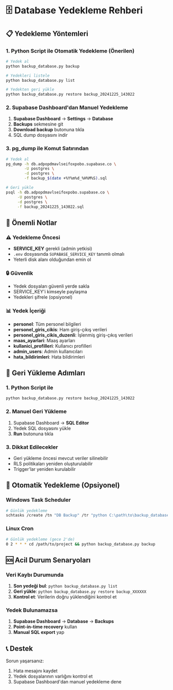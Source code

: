 # 🗄️ Database Yedekleme Rehberi

## 📋 Yedekleme Yöntemleri

### 1. **Python Script ile Otomatik Yedekleme (Önerilen)**

```bash
# Yedek al
python backup_database.py backup

# Yedekleri listele
python backup_database.py list

# Yedekten geri yükle
python backup_database.py restore backup_20241225_143022
```

### 2. **Supabase Dashboard'dan Manuel Yedekleme**

1. **Supabase Dashboard** → **Settings** → **Database**
2. **Backups** sekmesine git
3. **Download backup** butonuna tıkla
4. SQL dump dosyasını indir

### 3. **pg_dump ile Komut Satırından**

```bash
# Yedek al
pg_dump -h db.adpopdmavlseifoxpobo.supabase.co \
        -U postgres \
        -d postgres \
        -f backup_$(date +%Y%m%d_%H%M%S).sql

# Geri yükle
psql -h db.adpopdmavlseifoxpobo.supabase.co \
     -U postgres \
     -d postgres \
     -f backup_20241225_143022.sql
```

## 🚨 Önemli Notlar

### ⚠️ Yedekleme Öncesi
- **SERVICE_KEY** gerekli (admin yetkisi)
- `.env` dosyasında `SUPABASE_SERVICE_KEY` tanımlı olmalı
- Yeterli disk alanı olduğundan emin ol

### 🔒 Güvenlik
- Yedek dosyaları güvenli yerde sakla
- SERVICE_KEY'i kimseyle paylaşma
- Yedekleri şifrele (opsiyonel)

### 📊 Yedek İçeriği
- **personel**: Tüm personel bilgileri
- **personel_giris_cikis**: Ham giriş-çıkış verileri
- **personel_giris_cikis_duzenli**: İşlenmiş giriş-çıkış verileri
- **maas_ayarlari**: Maaş ayarları
- **kullanici_profilleri**: Kullanıcı profilleri
- **admin_users**: Admin kullanıcıları
- **hata_bildirimleri**: Hata bildirimleri

## 🔄 Geri Yükleme Adımları

### 1. **Python Script ile**
```bash
python backup_database.py restore backup_20241225_143022
```

### 2. **Manuel Geri Yükleme**
1. Supabase Dashboard → **SQL Editor**
2. Yedek SQL dosyasını yükle
3. **Run** butonuna tıkla

### 3. **Dikkat Edilecekler**
- Geri yükleme öncesi mevcut veriler silinebilir
- RLS politikaları yeniden oluşturulabilir
- Trigger'lar yeniden kurulabilir

## 📅 Otomatik Yedekleme (Opsiyonel)

### Windows Task Scheduler
```bash
# Günlük yedekleme
schtasks /create /tn "DB Backup" /tr "python C:\path\to\backup_database.py backup" /sc daily /st 02:00
```

### Linux Cron
```bash
# Günlük yedekleme (gece 2'de)
0 2 * * * cd /path/to/project && python backup_database.py backup
```

## 🆘 Acil Durum Senaryoları

### Veri Kaybı Durumunda
1. **Son yedeği bul**: `python backup_database.py list`
2. **Geri yükle**: `python backup_database.py restore backup_XXXXXX`
3. **Kontrol et**: Verilerin doğru yüklendiğini kontrol et

### Yedek Bulunamazsa
1. **Supabase Dashboard** → **Database** → **Backups**
2. **Point-in-time recovery** kullan
3. **Manual SQL export** yap

## 📞 Destek

Sorun yaşarsanız:
1. Hata mesajını kaydet
2. Yedek dosyalarının varlığını kontrol et
3. Supabase Dashboard'dan manuel yedekleme dene

